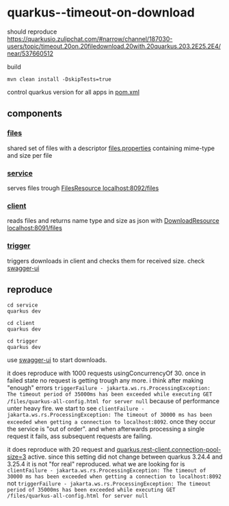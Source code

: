 # quarkus--timeout-on-download

should reproduce https://quarkusio.zulipchat.com/#narrow/channel/187030-users/topic/timeout.20on.20filedownload.20with.20quarkus.203.2E25.2E4/near/537660512

build
```
mvn clean install -DskipTests=true
```
control quarkus version for all apps in [pom.xml](pom.xml#L17)

## components

### [files](files)

shared set of files with a descriptor [files.properties](files/files.properties) containing mime-type and size per file

### [service](service)

serves files trough [FilesResource localhost:8092/files](service/src/main/java/org/acme/FilesResource.java)

### [client](client)

reads files and returns name type and size as json with [DownloadResource  localhost:8091/files](client/src/main/java/org/acme/DownloadResource.java)

### [trigger](trigger)

triggers downloads in client and checks them for received size.
check [swagger-ui](http://localhost:8080/q/dev-ui/io.quarkus.quarkus-smallrye-openapi/swagger-ui)

## reproduce 

```
cd service 
quarkus dev
```
```
cd client 
quarkus dev
```
```
cd trigger 
quarkus dev
```


use [swagger-ui](http://localhost:8080/q/dev-ui/io.quarkus.quarkus-smallrye-openapi/swagger-ui) to start downloads.
 
it does reproduce with 1000 requests usingConcurrencyOf 30. once in failed state no request is getting trough any more. i think after making "enough" errors `triggerFailure - jakarta.ws.rs.ProcessingException: The timeout period of 35000ms has been exceeded while executing GET /files/quarkus-all-config.html for server null` because of performance unter heavy fire. we start to see `clientFailure - jakarta.ws.rs.ProcessingException: The timeout of 30000 ms has been exceeded when getting a connection to localhost:8092`.
once they occur the service is "out of order". and when afterwards processing a single request it fails, ass subsequent requests are failing.

it does reproduce with 20 request and [quarkus.rest-client.connection-pool-size=3](client/src/main/resources/application.properties#L5) active.
since this setting did not change between quarkus 3.24.4 and 3.25.4 it is not "for real" reproduced.
what we are looking for is `clientFailure - jakarta.ws.rs.ProcessingException: The timeout of 30000 ms has been exceeded when getting a connection to localhost:8092`
not `triggerFailure - jakarta.ws.rs.ProcessingException: The timeout period of 35000ms has been exceeded while executing GET /files/quarkus-all-config.html for server null`
